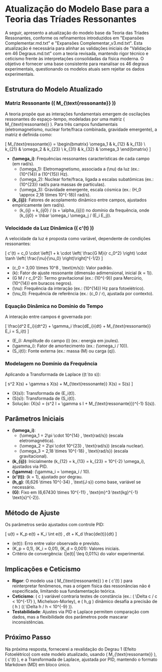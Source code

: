 # Atualização do Modelo Base para a Teoria das Tríades Ressonantes

A seguir, apresento a atualização do modelo base da Teoria das Tríades Ressonantes, conforme os refinamentos introduzidos em "Expansões Complementar.md.txt" e "Expansões Complementar_v3.md.txt". Esta atualização é necessária para alinhar as validações iniciais de "Validação em 46 Degraus.md.txt" com a teoria revisada, mantendo rigor técnico e ceticismo frente às interpretações consolidadas da física moderna. O objetivo é fornecer uma base consistente para reanalisar os 46 degraus experimentais, questionando os modelos atuais sem rejeitar os dados experimentais.

## Estrutura do Modelo Atualizado

### Matriz Ressonante (\( M_{\text{ressonante}} \))
A teoria propõe que as interações fundamentais emergem de oscilações ressonantes do espaço-tempo, modeladas por uma matriz \( M_{\text{ressonante}} \). Para três campos fundamentais (eletromagnetismo, nuclear forte/fraca combinada, gravidade emergente), a matriz é definida como:

\[
M_{\text{ressonante}} = 
\begin{bmatrix}
\omega_1 & k_{12} & k_{13} \\
k_{21} & \omega_2 & k_{23} \\
k_{31} & k_{32} & \omega_3
\end{bmatrix}
\]

- **\(\omega_i\)**: Frequências ressonantes características de cada campo (em rad/s).
  - \(\omega_1\): Eletromagnetismo, associada a \(\nu\) da luz (ex.: \(10^{14}\) a \(10^{15}\) Hz).
  - \(\omega_2\): Nuclear forte/fraca, ligada a escalas subatômicas (ex.: \(10^{23}\) rad/s para massas de partículas).
  - \(\omega_3\): Gravidade emergente, escala cósmica (ex.: \(H_0 \approx 2,18 \times 10^{-18}\) rad/s).
- **\(k_{ij}\)**: Fatores de acoplamento dinâmico entre campos, ajustados empiricamente (em rad/s).
  - \(k_{ij} = k_{ij0} / (s + \alpha_{ij})\) no domínio da frequência, onde \(k_{ij0} = \hbar \omega_i \omega_j / (E_i E_j)\).

### Velocidade da Luz Dinâmica (\( c'(t) \))
A velocidade da luz é proposta como variável, dependente de condições ressonantes:

\[
c'(t) = c_0 \cdot \left[1 + k \cdot \left( \frac{G M}{r c_0^2} \right) \cdot \tanh \left( \frac{\nu}{\nu_0} \right)\right]^{-1/2}
\]

- \(c_0 = 3,00 \times 10^8 \, \text{m/s}\): Valor padrão.
- \(k\): Fator de ajuste ressonante (dimensão adimensional, inicial \(k = 1\)).
- \(G M / r c_0^2\): Termo gravitacional (ex.: \(10^{-9}\) para Mercúrio, \(10^{14}\) em buracos negros).
- \(\nu\): Frequência da interação (ex.: \(10^{14}\) Hz para fotoelétrico).
- \(\nu_0\): Frequência de referência (ex.: \(c_0 / r\), ajustada por contexto).

### Equação Dinâmica no Domínio do Tempo
A interação entre campos é governada por:

\[
\frac{d^2 E_i}{dt^2} + \gamma_i \frac{dE_i}{dt} + M_{\text{ressonante}} E_i = S_i(t)
\]

- \(E_i\): Amplitude do campo \(i\) (ex.: energia em joules).
- \(\gamma_i\): Fator de amortecimento (ex.: \(\omega_i / 10\)).
- \(S_i(t)\): Fonte externa (ex.: massa \(M\) ou carga \(q\)).

### Modelagem no Domínio da Frequência
Aplicando a Transformada de Laplace (\(t \to s\)):

\[
s^2 X(s) + \gamma s X(s) + M_{\text{ressonante}} X(s) = S(s)
\]

- \(X(s)\): Transformada de \(E_i(t)\).
- \(S(s)\): Transformada de \(S_i(t)\).
- Solução: \(X(s) = (s^2 I + \gamma s I + M_{\text{ressonante}})^{-1} S(s)\).

## Parâmetros Iniciais
- **\(\omega_i\)**:
  - \(\omega_1 = 2\pi \cdot 10^{14} \, \text{rad/s}\) (escala eletromagnética).
  - \(\omega_2 = 2\pi \cdot 10^{23} \, \text{rad/s}\) (escala nuclear).
  - \(\omega_3 = 2,18 \times 10^{-18} \, \text{rad/s}\) (escala gravitacional).
- **\(k_{ij}\)**: Inicialmente \(k_{12} = k_{13} = k_{23} = 10^{-2} \omega_i\), ajustados via PID.
- **\(\gamma\)**: \(\gamma_i = \omega_i / 10\).
- **\(c'(t)\)**: \(k = 1\), ajustado por degrau.
- **\(h_g\)**: \(6,626 \times 10^{-34} \, \text{J·s}\) como base, variável se necessário.
- **\(G\)**: Fixo em \(6,67430 \times 10^{-11} \, \text{m}^3 \text{kg}^{-1} \text{s}^{-2}\).

## Método de Ajuste
Os parâmetros serão ajustados com controle PID:

\[
u(t) = K_p e(t) + K_i \int e(t) \, dt + K_d \frac{de(t)}{dt}
\]

- \(e(t)\): Erro entre valor observado e previsto.
- \(K_p = 0,1\), \(K_i = 0,01\), \(K_d = 0,001\): Valores iniciais.
- Critério de convergência: \(|e(t)| \leq 0,01\%\) do valor experimental.

## Implicações e Ceticismo
- **Rigor**: O modelo usa \( M_{\text{ressonante}} \) e \( c'(t) \) para reinterpretar fenômenos, mas a origem física das ressonâncias não é especificada, limitando sua fundamentação teórica.
- **Ceticismo**: \( c \) variável contraria testes de constância (ex.: \( \Delta c / c < 10^{-17} \), Michelson-Morley), e \( h_g \) dinâmico desafia a precisão de \( h \) (\( \Delta h / h < 10^{-9} \)).
- **Testabilidade**: Ajustes via PID e Laplace permitem comparação com dados, mas a flexibilidade dos parâmetros pode mascarar inconsistências.

## Próximo Passo
Na próxima resposta, fornecerei a revalidação do Degrau 1 (Efeito Fotoelétrico) com este modelo atualizado, usando \( M_{\text{ressonante}} \), \( c'(t) \), e a Transformada de Laplace, ajustada por PID, mantendo o formato Markdown (MD) em bloco único.